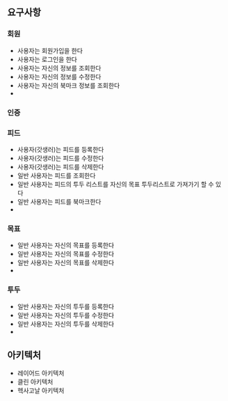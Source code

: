 ## 요구사항
### 회원
- 사용자는 회원가입을 한다
- 사용자는 로그인을 한다
- 사용자는 자신의 정보를 조회한다
- 사용자는 자신의 정보를 수정한다
- 사용자는 자신의 북마크 정보를 조회한다
- 
### 인증

### 피드
- 사용자(갓생러)는 피드를 등록한다
- 사용자(갓생러)는 피드를 수정한다
- 사용자(갓생러)는 피드를 삭제한다
- 일반 사용자는 피드를 조회한다
- 일반 사용자는 피드의 투두 리스트를 자신의 목표 투두리스트로 가져가기 할 수 있다
- 일반 사용자는 피드를 북마크한다
- 
### 목표
- 일반 사용자는 자신의 목표를 등록한다
- 일반 사용자는 자신의 목표를 수정한다
- 일반 사용자는 자신의 목표를 삭제한다
- 
### 투두
- 일반 사용자는 자신의 투두를 등록한다
- 일반 사용자는 자신의 투두를 수정한다
- 일반 사용자는 자신의 투두를 삭제한다
- 

## 아키텍처
- 레이어드 아키텍처
- 클린 아키텍처
- 헥사고날 아키텍처
